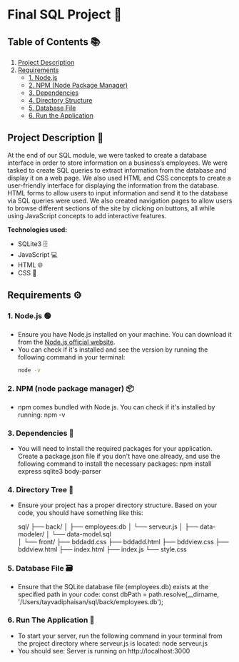 # Final SQL Project 🎯

## Table of Contents 📚

1. [Project Description](#project-description)
2. [Requirements](#requirements)
   - [1. Node.js](#1-nodejs)
   - [2. NPM (Node Package Manager)](#2-npm-node-package-manager)
   - [3. Dependencies](#3-dependencies)
   - [4. Directory Structure](#4-directory-structure)
   - [5. Database File](#5-database-file)
   - [6. Run the Application](#6-run-the-application)

## Project Description 📝
At the end of our SQL module, we were tasked to create a database interface in order to store information on a business’s employees. We were tasked to create SQL queries to extract information from the database and display it on a web page. We also used HTML and CSS concepts to create a user-friendly interface for displaying the information from the database. HTML forms to allow users to input information and send it to the database via SQL queries were used. We also created navigation pages to allow users to browse different sections of the site by clicking on buttons, all while using JavaScript concepts to add interactive features. 

**Technologies used:**
- SQLite3 🗄️
- JavaScript 💻
- HTML 🌐
- CSS 🎨

## Requirements ⚙️

### 1. Node.js 🟢
- Ensure you have Node.js installed on your machine. You can download it from the [Node.js official website](https://nodejs.org/).
- You can check if it's installed and see the version by running the following command in your terminal:
  ```bash
  node -v

### 2. NPM (node package manager) 📦
- npm comes bundled with Node.js. You can check if it's installed by running:
    npm -v

### 3. Dependencies 🔧
- You will need to install the required packages for your application. Create a package.json file if you don't have one already, and use the following command to install the necessary packages:
    npm install express sqlite3 body-parser

### 4. Directory Tree 🌳
- Ensure your project has a proper directory structure. Based on your code, you should have something like this:

    sql/
    ├── back/
    │    ├── employees.db
    │    └── serveur.js 
    │
    ├── data-modeler/
    │   └── data-model.sql   
    │ 
    └──  front/
        ├── bddadd.css
        ├── bddadd.html
        ├── bddview.css 
        ├── bddview.html
        ├── index.html
        ├── index.js 
        └── style.css 

### 5. Database File 🗃️
- Ensure that the SQLite database file (employees.db) exists at the specified path in your code:
    const dbPath = path.resolve(__dirname, '/Users/tayvadiphaisan/sql/back/employees.db');

### 6. Run The Application 🚀
- To start your server, run the following command in your terminal from the project directory where serveur.js is located:
    node serveur.js
- You should see:
    Server is running on http://localhost:3000



